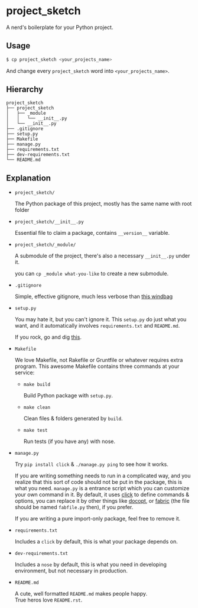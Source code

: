 # project_sketch

A nerd's boilerplate for your Python project.


## Usage

```bash
$ cp project_sketch <your_projects_name>
```

And change every `project_sketch` word into `<your_projects_name>`.


## Hierarchy

```
project_sketch
├── project_sketch
│   ├── _module
│   │   └── __init__.py
│   └── __init__.py
├── .gitignore
├── setup.py
├── Makefile
├── manage.py
├── requirements.txt
├── dev-requirements.txt
└── README.md
```

## Explanation

- `project_sketch/`

  The Python package of this project, mostly has the same name with root folder

- `project_sketch/__init__.py`

  Essential file to claim a package, contains `__version__` variable.

- `project_sketch/_module/`

  A submodule of the project, there's also a necessary `__init__.py` under it.

  you can `cp _module what-you-like` to create a new submodule.

- `.gitignore`

  Simple, effective gitignore, much less verbose than
  [this windbag](https://github.com/github/gitignore/blob/master/Python.gitignore)

- `setup.py`

  You may hate it, but you can't ignore it. This `setup.py` do just what you want,
  and it automatically involves `requirements.txt` and `README.md`.

  If you rock, go and dig [this](https://pinboard.in/u:reorx/t:python/t:packaging).

- `Makefile`

  We love Makefile, not Rakefile or Gruntfile or whatever requires extra program.
  This awesome Makefile contains three commands at your service:

  * `make build`

    Build Python package with `setup.py`.

  * `make clean`

    Clean files & folders generated by `build`.

  * `make test`

    Run tests (if you have any) with nose.

- `manage.py`

  Try `pip install click` & `./manage.py ping` to see how it works.

  If you are writing something needs to run in a complicated way,
  and you realize that this sort of code should not be put in the package,
  this is what you need. `manage.py` is a entrance script which you can customize
  your own command in it. By default, it uses [click](http://click.pocoo.org/3/)
  to define commands & options, you can replace it by other things like
  [docopt](http://docopt.org/), or [fabric](http://www.fabfile.org/)
  (the file should be named `fabfile.py` then), if you prefer.

  If you are writing a pure import-only package, feel free to remove it.

- `requirements.txt`

  Includes a `click` by default, this is what your package depends on.

- `dev-requirements.txt`

  Includes a `nose` by default, this is what you need in developing environment,
  but not necessary in production.

- `README.md`

  A cute, well formatted `README.md` makes people happy.  
  True heros love `README.rst`.
